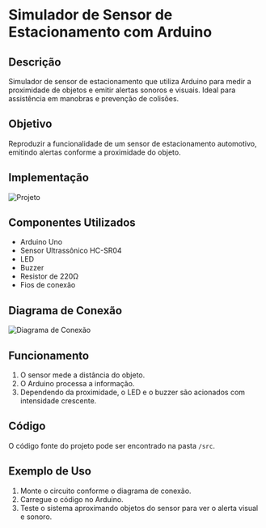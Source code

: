 # Simulador de Sensor de Estacionamento com Arduino

## Descrição
Simulador de sensor de estacionamento que utiliza Arduino para medir a proximidade de objetos e emitir alertas sonoros e visuais. Ideal para assistência em manobras e prevenção de colisões.

## Objetivo
Reproduzir a funcionalidade de um sensor de estacionamento automotivo, emitindo alertas conforme a proximidade do objeto.

## Implementação 

![Projeto](https://github.com/user-attachments/assets/2cbe785e-6388-4968-b97f-d29ab5b4ca6f)

## Componentes Utilizados
- Arduino Uno
- Sensor Ultrassônico HC-SR04
- LED
- Buzzer
- Resistor de 220Ω
- Fios de conexão

## Diagrama de Conexão
![Diagrama de Conexão](images/diagrama_conexao.png)

## Funcionamento
1. O sensor mede a distância do objeto.
2. O Arduino processa a informação.
3. Dependendo da proximidade, o LED e o buzzer são acionados com intensidade crescente.

## Código
O código fonte do projeto pode ser encontrado na pasta `/src`.

## Exemplo de Uso
1. Monte o circuito conforme o diagrama de conexão.
2. Carregue o código no Arduino.
3. Teste o sistema aproximando objetos do sensor para ver o alerta visual e sonoro.

